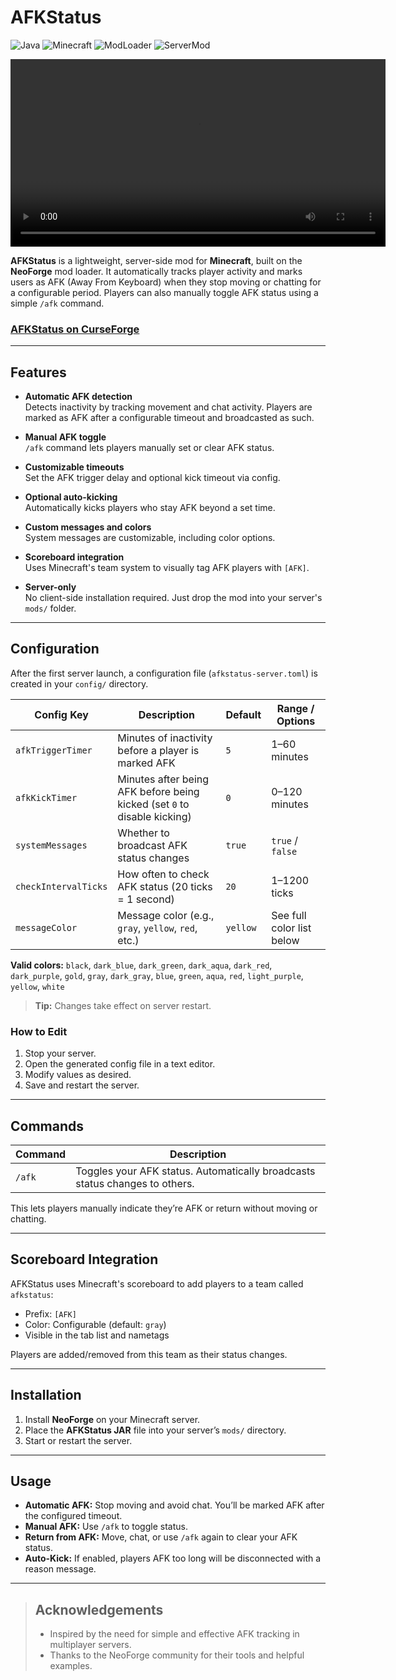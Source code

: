 # AFKStatus

![Java](https://img.shields.io/badge/Language-Java-blue)
![Minecraft](https://img.shields.io/badge/Minecraft-1.21.1-green)
![ModLoader](https://img.shields.io/badge/Mod%20Loader-NeoForge-brightgreen)
![ServerMod](https://img.shields.io/badge/Type-Server--Side-orange)

<video src="docs/videos/preview.mp4" width="600" controls></video>

**AFKStatus** is a lightweight, server-side mod for **Minecraft**, built on the **NeoForge** mod loader. It automatically tracks player activity and marks users as AFK (Away From Keyboard) when they stop moving or chatting for a configurable period. Players can also manually toggle AFK status using a simple `/afk` command.

### [AFKStatus on CurseForge](https://www.curseforge.com/minecraft/mc-mods/afkstatus)

---

## Features

- **Automatic AFK detection**  
  Detects inactivity by tracking movement and chat activity. Players are marked as AFK after a configurable timeout and broadcasted as such.

- **Manual AFK toggle**  
  `/afk` command lets players manually set or clear AFK status.

- **Customizable timeouts**  
  Set the AFK trigger delay and optional kick timeout via config.

- **Optional auto-kicking**  
  Automatically kicks players who stay AFK beyond a set time.

- **Custom messages and colors**  
  System messages are customizable, including color options.

- **Scoreboard integration**  
  Uses Minecraft's team system to visually tag AFK players with `[AFK]`.

- **Server-only**  
  No client-side installation required. Just drop the mod into your server's `mods/` folder.

---

## Configuration

After the first server launch, a configuration file (`afkstatus-server.toml`) is created in your `config/` directory.

| Config Key           | Description                                                                 | Default | Range / Options            |
|----------------------|-----------------------------------------------------------------------------|---------|-----------------------------|
| `afkTriggerTimer`    | Minutes of inactivity before a player is marked AFK                         | `5`     | 1–60 minutes                |
| `afkKickTimer`       | Minutes after being AFK before being kicked (set `0` to disable kicking)    | `0`     | 0–120 minutes               |
| `systemMessages`     | Whether to broadcast AFK status changes                                     | `true`  | `true` / `false`            |
| `checkIntervalTicks` | How often to check AFK status (20 ticks = 1 second)                         | `20`    | 1–1200 ticks                |
| `messageColor`       | Message color (e.g., `gray`, `yellow`, `red`, etc.)                         | `yellow`| See full color list below   |

**Valid colors:** `black`, `dark_blue`, `dark_green`, `dark_aqua`, `dark_red`, `dark_purple`, `gold`, `gray`, `dark_gray`, `blue`, `green`, `aqua`, `red`, `light_purple`, `yellow`, `white`

> **Tip:** Changes take effect on server restart.

### How to Edit

1. Stop your server.
2. Open the generated config file in a text editor.
3. Modify values as desired.
4. Save and restart the server.

---

## Commands

| Command | Description                                                                 |
|---------|-----------------------------------------------------------------------------|
| `/afk`  | Toggles your AFK status. Automatically broadcasts status changes to others. |

This lets players manually indicate they’re AFK or return without moving or chatting.

---

## Scoreboard Integration

AFKStatus uses Minecraft's scoreboard to add players to a team called `afkstatus`:

- Prefix: `[AFK] `
- Color: Configurable (default: `gray`)
- Visible in the tab list and nametags

Players are added/removed from this team as their status changes.

---

## Installation

1. Install **NeoForge** on your Minecraft server.
2. Place the **AFKStatus JAR** file into your server’s `mods/` directory.
3. Start or restart the server.

---

## Usage

- **Automatic AFK:** Stop moving and avoid chat. You’ll be marked AFK after the configured timeout.
- **Manual AFK:** Use `/afk` to toggle status.
- **Return from AFK:** Move, chat, or use `/afk` again to clear your AFK status.
- **Auto-Kick:** If enabled, players AFK too long will be disconnected with a reason message.

---

>## Acknowledgements
> - Inspired by the need for simple and effective AFK tracking in multiplayer servers.
> - Thanks to the NeoForge community for their tools and helpful examples.